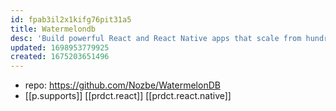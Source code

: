 ```yaml
---
id: fpab3il2x1kifg76pit31a5
title: Watermelondb
desc: 'Build powerful React and React Native apps that scale from hundreds to tens of thousands of records and remain fast'
updated: 1698953779925
created: 1675203651496
---
```


- repo: https://github.com/Nozbe/WatermelonDB
- [[p.supports]] [[prdct.react]] [[prdct.react.native]]